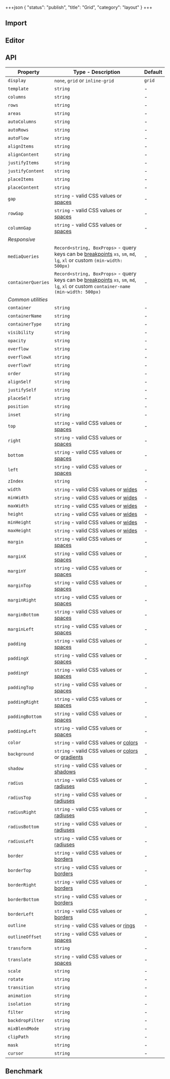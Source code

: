 +++json
{
  "status": "publish",
  "title": "Grid",
  "category": "layout"
}
+++

## Import

<app-component-import componentName="grid"></app-component-import>

## Editor

<content-ui-post-grid block="editor"></content-ui-post-grid>

## API

| Property           | Type - Description                                                                                                                                          | Default |
| ------------------ | ----------------------------------------------------------------------------------------------------------------------------------------------------------- | ------- |
| `display`          | `none`, `grid` or `inline-grid`                                                                                                                             | `grid`  |
| `template`         | `string`                                                                                                                                                    | -       |
| `columns`          | `string`                                                                                                                                                    | -       |
| `rows`             | `string`                                                                                                                                                    | -       |
| `areas`            | `string`                                                                                                                                                    | -       |
| `autoColumns`      | `string`                                                                                                                                                    | -       |
| `autoRows`         | `string`                                                                                                                                                    | -       |
| `autoFlow`         | `string`                                                                                                                                                    | -       |
| `alignItems`       | `string`                                                                                                                                                    | -       |
| `alignContent`     | `string`                                                                                                                                                    | -       |
| `justifyItems`     | `string`                                                                                                                                                    | -       |
| `justifyContent`   | `string`                                                                                                                                                    | -       |
| `placeItems`       | `string`                                                                                                                                                    | -       |
| `placeContent`     | `string`                                                                                                                                                    | -       |
| `gap`              | `string` - valid CSS values or [spaces](/ui/design-token#spaces)                                                                                            | -       |
| `rowGap`           | `string` - valid CSS values or [spaces](/ui/design-token#spaces)                                                                                            | -       |
| `columnGap`        | `string` - valid CSS values or [spaces](/ui/design-token#spaces)                                                                                            | -       |
| _Responsive_       |
| `mediaQueries`     | `Record<string, BoxProps>` - query keys can be [breakpoints](/ui/design-token#breakpoints) `xs`, `sm`, `md`, `lg`, `xl` or custom `(min-width: 500px)`      | -       |
| `containerQueries` | `Record<string, BoxProps>` - query keys can be [breakpoints](/ui/design-token#breakpoints) `xs`, `sm`, `md`, `lg`, `xl` or custom `container-name (min-width: 500px)` | -       |
| _Common utilities_ |
| `container`        | `string`                                                                                                                                                    | -       |
| `containerName`    | `string`                                                                                                                                                    | -       |
| `containerType`    | `string`                                                                                                                                                    | -       |
| `visibility`       | `string`                                                                                                                                                    | -       |
| `opacity`          | `string`                                                                                                                                                    | -       |
| `overflow`         | `string`                                                                                                                                                    | -       |
| `overflowX`        | `string`                                                                                                                                                    | -       |
| `overflowY`        | `string`                                                                                                                                                    | -       |
| `order`            | `string`                                                                                                                                                    | -       |
| `alignSelf`        | `string`                                                                                                                                                    | -       |
| `justifySelf`      | `string`                                                                                                                                                    | -       |
| `placeSelf`        | `string`                                                                                                                                                    | -       |
| `position`         | `string`                                                                                                                                                    | -       |
| `inset`            | `string`                                                                                                                                                    | -       |
| `top`              | `string` - valid CSS values or [spaces](/ui/design-token#spaces)                                                                                            | -       |
| `right`            | `string` - valid CSS values or [spaces](/ui/design-token#spaces)                                                                                            | -       |
| `bottom`           | `string` - valid CSS values or [spaces](/ui/design-token#spaces)                                                                                            | -       |
| `left`             | `string` - valid CSS values or [spaces](/ui/design-token#spaces)                                                                                            | -       |
| `zIndex`           | `string`                                                                                                                                                    | -       |
| `width`            | `string` - valid CSS values or [wides](/ui/design-token#wides)                                                                                              | -       |
| `minWidth`         | `string` - valid CSS values or [wides](/ui/design-token#wides)                                                                                              | -       |
| `maxWidth`         | `string` - valid CSS values or [wides](/ui/design-token#wides)                                                                                              | -       |
| `height`           | `string` - valid CSS values or [wides](/ui/design-token#wides)                                                                                              | -       |
| `minHeight`        | `string` - valid CSS values or [wides](/ui/design-token#wides)                                                                                              | -       |
| `maxHeight`        | `string` - valid CSS values or [wides](/ui/design-token#wides)                                                                                              | -       |
| `margin`           | `string` - valid CSS values or [spaces](/ui/design-token#spaces)                                                                                            | -       |
| `marginX`          | `string` - valid CSS values or [spaces](/ui/design-token#spaces)                                                                                            | -       |
| `marginY`          | `string` - valid CSS values or [spaces](/ui/design-token#spaces)                                                                                            | -       |
| `marginTop`        | `string` - valid CSS values or [spaces](/ui/design-token#spaces)                                                                                            | -       |
| `marginRight`      | `string` - valid CSS values or [spaces](/ui/design-token#spaces)                                                                                            | -       |
| `marginBottom`     | `string` - valid CSS values or [spaces](/ui/design-token#spaces)                                                                                            | -       |
| `marginLeft`       | `string` - valid CSS values or [spaces](/ui/design-token#spaces)                                                                                            | -       |
| `padding`          | `string` - valid CSS values or [spaces](/ui/design-token#spaces)                                                                                            | -       |
| `paddingX`         | `string` - valid CSS values or [spaces](/ui/design-token#spaces)                                                                                            | -       |
| `paddingY`         | `string` - valid CSS values or [spaces](/ui/design-token#spaces)                                                                                            | -       |
| `paddingTop`       | `string` - valid CSS values or [spaces](/ui/design-token#spaces)                                                                                            | -       |
| `paddingRight`     | `string` - valid CSS values or [spaces](/ui/design-token#spaces)                                                                                            | -       |
| `paddingBottom`    | `string` - valid CSS values or [spaces](/ui/design-token#spaces)                                                                                            | -       |
| `paddingLeft`      | `string` - valid CSS values or [spaces](/ui/design-token#spaces)                                                                                            | -       |
| `color`            | `string` - valid CSS values or [colors](/ui/design-token#colors)                                                                                            | -       |
| `background`       | `string` - valid CSS values or [colors](/ui/design-token#colors) or [gradients](/ui/design-token#gradients)                                                 | -       |
| `shadow`           | `string` - valid CSS values or [shadows](/ui/design-token#shadows)                                                                                          | -       |
| `radius`           | `string` - valid CSS values or [radiuses](/ui/design-token#radiuses)                                                                                        | -       |
| `radiusTop`        | `string` - valid CSS values or [radiuses](/ui/design-token#radiuses)                                                                                        | -       |
| `radiusRight`      | `string` - valid CSS values or [radiuses](/ui/design-token#radiuses)                                                                                        | -       |
| `radiusBottom`     | `string` - valid CSS values or [radiuses](/ui/design-token#radiuses)                                                                                        | -       |
| `radiusLeft`       | `string` - valid CSS values or [radiuses](/ui/design-token#radiuses)                                                                                        | -       |
| `border`           | `string` - valid CSS values or [borders](/ui/design-token#borders)                                                                                          | -       |
| `borderTop`        | `string` - valid CSS values or [borders](/ui/design-token#borders)                                                                                          | -       |
| `borderRight`      | `string` - valid CSS values or [borders](/ui/design-token#borders)                                                                                          | -       |
| `borderBottom`     | `string` - valid CSS values or [borders](/ui/design-token#borders)                                                                                          | -       |
| `borderLeft`       | `string` - valid CSS values or [borders](/ui/design-token#borders)                                                                                          | -       |
| `outline`          | `string` - valid CSS values or [rings](/ui/design-token#rings)                                                                                              | -       |
| `outlineOffset`    | `string` - valid CSS values or [spaces](/ui/design-token#spaces)                                                                                            | -       |
| `transform`        | `string`                                                                                                                                                    | -       |
| `translate`        | `string` - valid CSS values or [spaces](/ui/design-token#spaces)                                                                                            | -       |
| `scale`            | `string`                                                                                                                                                    | -       |
| `rotate`           | `string`                                                                                                                                                    | -       |
| `transition`       | `string`                                                                                                                                                    | -       |
| `animation`        | `string`                                                                                                                                                    | -       |
| `isolation`        | `string`                                                                                                                                                    | -       |
| `filter`           | `string`                                                                                                                                                    | -       |
| `backdropFilter`   | `string`                                                                                                                                                    | -       |
| `mixBlendMode`     | `string`                                                                                                                                                    | -       |
| `clipPath`         | `string`                                                                                                                                                    | -       |
| `mask`             | `string`                                                                                                                                                    | -       |
| `cursor`           | `string`                                                                                                                                                    | -       |

## Benchmark

<app-component-benchmark reportId="ui-grid"></app-component-benchmark>
